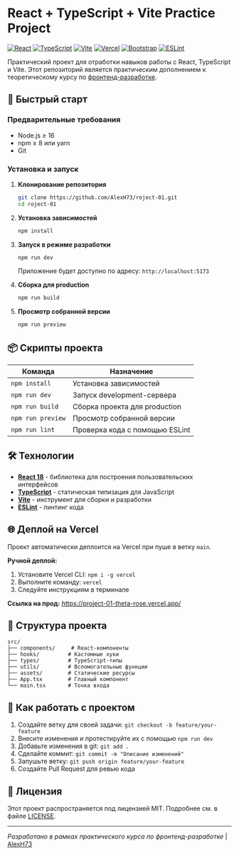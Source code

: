 # React + TypeScript + Vite Practice Project

[![React](https://img.shields.io/badge/React-18.2-%2361DAFB?logo=react&logoColor=white)](https://reactjs.org/)
[![TypeScript](https://img.shields.io/badge/TypeScript-✓-3178C6?logo=typescript&logoColor=white)](https://www.typescriptlang.org/)
[![Vite](https://img.shields.io/badge/Vite-✓-646CFF?logo=vite&logoColor=white)](https://vitejs.dev/)
[![Vercel](https://img.shields.io/badge/Vercel-Deployed-black?logo=vercel&logoColor=white)](https://vercel.com)
[![Bootstrap](https://img.shields.io/badge/Bootstrap-5.3-%237952B3?logo=bootstrap&logoColor=white)](https://getbootstrap.com/)
[![ESLint](https://img.shields.io/badge/ESLint-✓-4B32C3?logo=eslint&logoColor=white)](https://eslint.org/)

Практический проект для отработки навыков работы с React, TypeScript и Vite. Этот репозиторий является практическим дополнением к теоретическому курсу по [фронтенд-разработке](https://github.com/AlexH73/frontend-pro).

## 🚀 Быстрый старт

### Предварительные требования
- Node.js ≥ 16
- npm ≥ 8 или yarn
- Git

### Установка и запуск

1. **Клонирование репозитория**
   ```bash
   git clone https://github.com/AlexH73/roject-01.git
   cd roject-01
   ```

2. **Установка зависимостей**
   ```bash
   npm install
   ```

3. **Запуск в режиме разработки**
   ```bash
   npm run dev
   ```
   Приложение будет доступно по адресу: `http://localhost:5173`

4. **Сборка для production**
   ```bash
   npm run build
   ```

5. **Просмотр собранной версии**
   ```bash
   npm run preview
   ```

## 📦 Скрипты проекта

| Команда | Назначение |
|---------|------------|
| `npm install` | Установка зависимостей |
| `npm run dev` | Запуск development-сервера |
| `npm run build` | Сборка проекта для production |
| `npm run preview` | Просмотр собранной версии |
| `npm run lint` | Проверка кода с помощью ESLint |

## 🛠 Технологии

- **[React 18](https://reactjs.org/)** - библиотека для построения пользовательских интерфейсов
- **[TypeScript](https://www.typescriptlang.org/)** - статическая типизация для JavaScript
- **[Vite](https://vitejs.dev/)** - инструмент для сборки и разработки
- **[ESLint](https://eslint.org/)** - линтинг кода

## 🌐 Деплой на Vercel

Проект автоматически деплоится на Vercel при пуше в ветку `main`.

**Ручной деплой:**
1. Установите Vercel CLI: `npm i -g vercel`
2. Выполните команду: `vercel`
3. Следуйте инструкциям в терминале

**Ссылка на прод:** https://project-01-theta-rose.vercel.app/

## 📁 Структура проекта

```
src/
├── components/     # React-компоненты
├── hooks/         # Кастомные хуки
├── types/         # TypeScript-типы
├── utils/         # Вспомогательные функции
├── assets/        # Статические ресурсы
├── App.tsx        # Главный компонент
└── main.tsx       # Точка входа
```

## 🤝 Как работать с проектом

1. Создайте ветку для своей задачи: `git checkout -b feature/your-feature`
2. Внесите изменения и протестируйте их с помощью `npm run dev`
3. Добавьте изменения в git: `git add .`
4. Сделайте коммит: `git commit -m "Описание изменений"`
5. Запушьте ветку: `git push origin feature/your-feature`
6. Создайте Pull Request для ревью кода

## 📝 Лицензия

Этот проект распространяется под лицензией MIT. Подробнее см. в файле [LICENSE](LICENSE).

---

*Разработано в рамках практического курса по фронтенд-разработке* | [AlexH73](https://github.com/AlexH73)